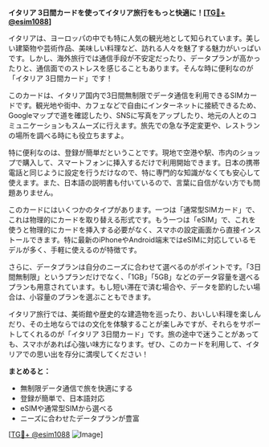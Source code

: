 **イタリア 3日間カードを使ってイタリア旅行をもっと快適に！[[TG💪+ @esim1088](https://t.me/s/esim1088)]**

イタリアは、ヨーロッパの中でも特に人気の観光地として知られています。美しい建築物や芸術作品、美味しい料理など、訪れる人々を魅了する魅力がいっぱいです。しかし、海外旅行では通信手段が不安定だったり、データプランが高かったりと、通信面でのストレスを感じることもあります。そんな時に便利なのが「イタリア 3日間カード」です！

このカードは、イタリア国内で3日間無制限でデータ通信を利用できるSIMカードです。観光地や街中、カフェなどで自由にインターネットに接続できるため、Googleマップで道を確認したり、SNSに写真をアップしたり、地元の人とのコミュニケーションもスムーズに行えます。旅先での急な予定変更や、レストランの場所を調べる時にも役立ちますよ。

特に便利なのは、登録が簡単だということです。現地で空港や駅、市内のショップで購入して、スマートフォンに挿入するだけで利用開始できます。日本の携帯電話と同じように設定を行うだけなので、特に専門的な知識がなくても安心して使えます。また、日本語の説明書も付いているので、言葉に自信がない方でも問題ありません。

このカードにはいくつかのタイプがあります。一つは「通常型SIMカード」で、これは物理的にカードを取り替える形式です。もう一つは「eSIM」で、これを使うと物理的にカードを挿入する必要がなく、スマホの設定画面から直接インストールできます。特に最新のiPhoneやAndroid端末ではeSIMに対応しているモデルが多く、手軽に使えるのが特徴です。

さらに、データプランは自分のニーズに合わせて選べるのがポイントです。「3日間無制限」というプランだけでなく、「1GB」「5GB」などのデータ容量を選べるプランも用意されています。もし短い滞在で済む場合や、データを節約したい場合は、小容量のプランを選ぶこともできます。

イタリア旅行では、美術館や歴史的な建造物を巡ったり、おいしい料理を楽しんだり、その土地ならではの文化を体験することが楽しみですが、それらをサポートしてくれるのが「イタリア 3日間カード」です。旅の途中で迷うことがあっても、スマホがあれば心強い味方になります。ぜひ、このカードを利用して、イタリアでの思い出を存分に満喫してください！

**まとめると：**
- 無制限データ通信で旅を快適にする
- 登録が簡単で、日本語対応
- eSIMや通常型SIMから選べる
- ニーズに合わせたデータプランが豊富

[[TG💪+ @esim1088](https://t.me/s/esim1088) ![Image](https://i.postimg.cc/Y0z9fWf4/image.png)]
